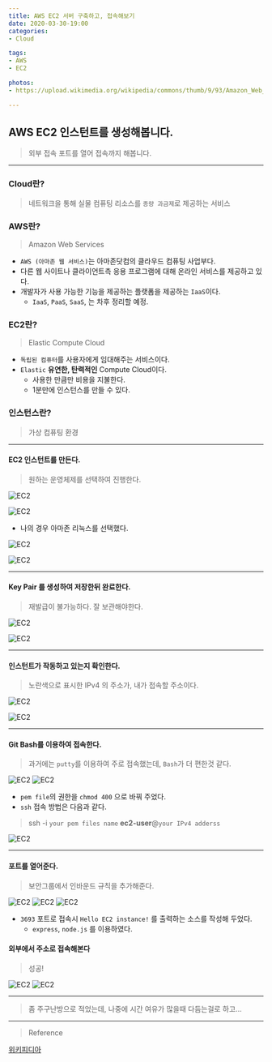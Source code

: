 ```yaml
---
title: AWS EC2 서버 구축하고, 접속해보기
date: 2020-03-30-19:00
categories:
- Cloud

tags:
- AWS
- EC2

photos:
- https://upload.wikimedia.org/wikipedia/commons/thumb/9/93/Amazon_Web_Services_Logo.svg/200px-Amazon_Web_Services_Logo.svg.png

---
```


## AWS EC2 인스턴트를 생성해봅니다.
> 외부 접속 포트를 열어 접속까지 해봅니다.

---

### Cloud란?
> 네트워크을 통해 실물 컴퓨팅 리소스를 `종량 과금제`로 제공하는 서비스


### AWS란?
> Amazon Web Services

- `AWS (아마존 웹 서비스)`는 아마존닷컴의 클라우드 컴퓨팅 사업부다.
- 다른 웹 사이트나 클라이언트측 응용 프로그램에 대해 온라인 서비스를 제공하고 있다. 
- 개발자가 사용 가능한 기능을 제공하는 플랫폼을 제공하는 `IaaS`이다.
    - `IaaS`, `PaaS`, `SaaS`, 는 차후 정리할 예정.


### EC2란?
> Elastic Compute Cloud

- `독립된 컴퓨터`를 사용자에게 임대해주는 서비스이다.
- `Elastic` **유연한, 탄력적인** Compute Cloud이다.
    - 사용한 만큼만 비용을 지불한다.
    - 1분만에 인스턴스를 만들 수 있다.


### 인스턴스란?
> 가상 컴퓨팅 환경

---

#### EC2 인스턴트를 만든다.
> 원하는 운영체제를 선택하여 진행한다.

![EC2](/post_images/aws_0.PNG)

![EC2](/post_images/aws_1.PNG)

* 나의 경우 아마존 리눅스를 선택했다.

![EC2](/post_images/aws_2.PNG)

![EC2](/post_images/aws_3.PNG)

---

#### Key Pair 를 생성하여 저장한뒤 완료한다.
> 재발급이 불가능하다. 잘 보관해야한다.

![EC2](/post_images/aws_4.PNG)

![EC2](/post_images/aws_5.PNG)

---

#### 인스턴트가 작동하고 있는지 확인한다.
> 노란색으로 표시한 IPv4 의 주소가, 내가 접속할 주소이다.

![EC2](/post_images/aws_6.PNG)

![EC2](/post_images/aws_7.PNG)

---

#### Git Bash를 이용하여 접속한다.
> 과거에는 `putty`를 이용하여 주로 접속했는데, `Bash`가 더 편한것 같다.

![EC2](/post_images/aws_7.PNG)
![EC2](/post_images/aws_8.PNG)

* `pem file`의 권한을 `chmod 400` 으로 바꿔 주었다. 
* `ssh` 접속 방법은 다음과 같다.

> ssh -i `your pem files name` **ec2-user**@`your IPv4 adderss`

![EC2](/post_images/aws_9.PNG)


---

#### 포트를 열어준다.
> 보안그룹에서 인바운드 규칙을 추가해준다.

![EC2](/post_images/aws_10.PNG)
![EC2](/post_images/aws_11.PNG)
![EC2](/post_images/aws_12.PNG)

* `3693` 포트로 접속시 `Hello EC2 instance!` 를 출력하는 소스를 작성해 두었다.
    * `express`, `node.js` 를 이용하였다.


#### 외부에서 주소로 접속해본다
> 성공!

![EC2](/post_images/aws_13.PNG)
![EC2](/post_images/aws_14.PNG)

---

> 좀 주구난방으로 적었는데, 나중에 시간 여유가 많을때 다듬는걸로 하고...

---
> Reference

[위키피디아](https://ko.wikipedia.org/wiki/%EC%95%84%EB%A7%88%EC%A1%B4_%EC%9B%B9_%EC%84%9C%EB%B9%84%EC%8A%A4)  
